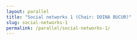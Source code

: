 ```yaml
---
layout: parallel
title: "Social networks 1 (Chair: DOINA BUCUR)"
slug: social-networks-1
permalink: /parallel/social-networks-1/
---
```

